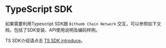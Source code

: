 # TypeScript SDK

如果需要利用Typescript SDK跟 `Bithumb Chain Network` 交互，可以参照如下文档，包括了SDK安装、API使用说明及编码样例。



TS SDK介绍请点击 [TS SDK introduce](https://github.com/bithumb-chain/bithumbchain-ts-sdk)。

